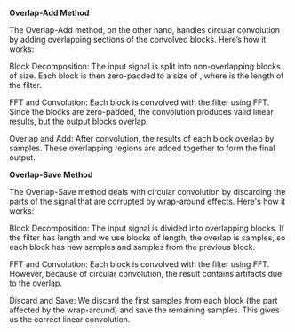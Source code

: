 **Overlap-Add Method**

The Overlap-Add method, on the other hand, handles circular convolution by adding overlapping sections of the convolved blocks. Here’s how it works:

Block Decomposition: The input signal is split into non-overlapping blocks of size. Each block is then zero-padded to a size of , where is the length of the filter.

FFT and Convolution: Each block is convolved with the filter using FFT. Since the blocks are zero-padded, the convolution produces valid linear results, but the output blocks overlap.

Overlap and Add: After convolution, the results of each block overlap by samples. These overlapping regions are added together to form the final output.

**Overlap-Save Method**

The Overlap-Save method deals with circular convolution by discarding the parts of the signal that are corrupted by wrap-around effects. Here's how it works:

Block Decomposition: The input signal is divided into overlapping blocks. If the filter has length and we use blocks of length, the overlap is samples, so each block has new samples and samples from the previous block.

FFT and Convolution: Each block is convolved with the filter using FFT. However, because of circular convolution, the result contains artifacts due to the overlap.

Discard and Save: We discard the first samples from each block (the part affected by the wrap-around) and save the remaining samples. This gives us the correct linear convolution.
